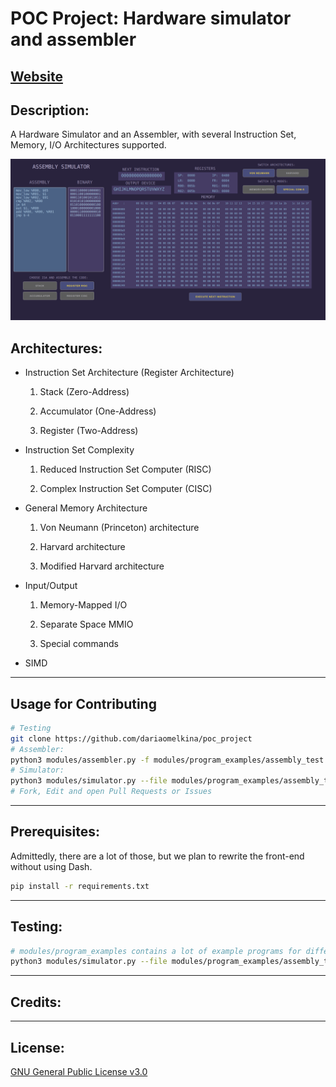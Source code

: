 # POC Project: Hardware simulator and assembler
[Website](http://assemblysimulator.pythonanywhere.com)
---

## Description:

A Hardware Simulator and an Assembler, with several 
Instruction Set, Memory, I/O Architectures supported.

![](images/demoscreeen.png)

## Architectures:

* Instruction Set Architecture (Register Architecture)

  1. Stack (Zero-Address)

  2. Accumulator (One-Address)

  3. Register (Two-Address)

* Instruction Set Complexity

  1. Reduced Instruction Set Computer (RISC)
  
  2. Complex Instruction Set Computer (CISC)

* General Memory Architecture

  1. Von Neumann (Princeton) architecture

  2. Harvard architecture
  
  3. Modified Harvard architecture

* Input/Output

  1. Memory-Mapped I/O
  
  2. Separate Space MMIO
  
  3. Special commands

+ SIMD

---

## Usage for Contributing

```bash
# Testing
git clone https://github.com/dariaomelkina/poc_project
# Assembler:
python3 modules/assembler.py -f modules/program_examples/assembly_test.asm --isa RISC3
# Simulator:
python3 modules/simulator.py --file modules/program_examples/assembly_test6.bin --isa RISC3 --architecture neumann --output special
# Fork, Edit and open Pull Requests or Issues
```

---

## Prerequisites:

Admittedly, there are a lot of those, but we plan to rewrite the front-end without using Dash.

```bash
pip install -r requirements.txt
```
---

## Testing:

```bash
# modules/program_examples contains a lot of example programs for different architectures
python3 modules/simulator.py --file modules/program_examples/assembly_test1.bin --isa RISC3 --architecture neumann --output special
```

---

## Credits:

---

## License:

[GNU General Public License v3.0](LICENSE)